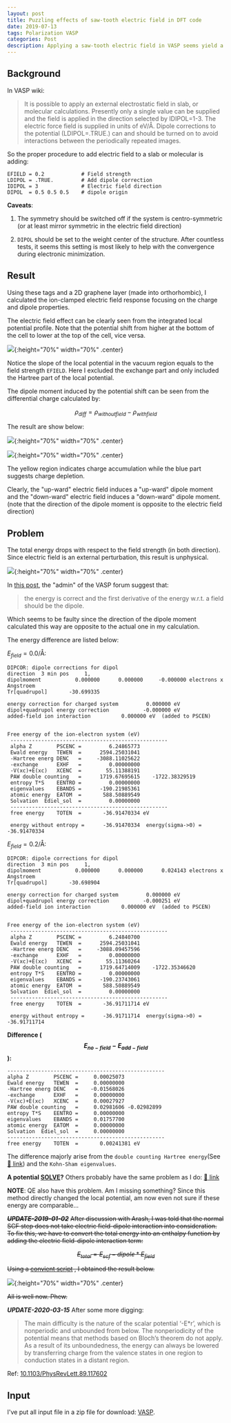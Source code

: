 ```yaml
---
layout: post
title: Puzzling effects of saw-tooth electric field in DFT code
date: 2019-07-13
tags: Polarization VASP
categories: Post
description: Applying a saw-tooth electric field in VASP seems yield a lower total energy which is unphysical and puzzling.
---
```


## Background

In VASP wiki:
> It is possible to apply an external electrostatic field in slab, or molecular calculations. Presently only a single value can be supplied and the field is applied in the direction selected by IDIPOL=1-3. The electric force field is supplied in units of eV/Å. Dipole corrections to the potential (LDIPOL=.TRUE.) can and should be turned on to avoid interactions between the periodically repeated images.

So the proper procedure to add electric field to a slab or molecular is adding:
```
EFIELD = 0.2            # Field strength
LDIPOL = .TRUE.         # Add dipole correction
IDIPOL = 3              # Electric field direction
DIPOL  = 0.5 0.5 0.5    # dipole origin
```
__Caveats__:

1. The symmetry should be switched off if the system is centro-symmetric (or at least mirror symmetric in the electric field direction)

2. `DIPOL`  should be set to the weight center of the structure. After countless tests, it seems this setting is most likely to help with the convergence during electronic minimization.

## Result

Using these tags and a 2D graphene layer (made into orthorhombic), I calculated the ion-clamped electric field response focusing on the charge and dipole properties.

The electric field effect can be clearly seen from the integrated local potential profile. Note that the potential shift from higher at the bottom of the cell to lower at the top of the cell, vice versa.

![]({{site.baseurl}}/assets/img/post_img/2019-07-13-img1.svg){:height="70%" width="70%" .center}

Notice the slope of the local potential in the vacuum region equals to the field strength `EFIELD`. Here I excluded the exchange part and only included the Hartree part of the local potential.

The dipole moment induced by the potential shift can be seen from the differential charge calculated by:

$$\rho_{diff}=\rho_{without field}-\rho_{with field}$$

The result are show below:

![]({{site.baseurl}}/assets/img/post_img/2019-07-13-img2.png){:height="70%" width="70%" .center}

![]({{site.baseurl}}/assets/img/post_img/2019-07-13-img3.png){:height="70%" width="70%" .center}

The yellow region indicates charge accumulation while the blue part suggests charge depletion.

Clearly, the "up-ward" electric field induces a "up-ward" dipole moment and the "down-ward" electric field induces a "down-ward" dipole moment. (note that the direction of the dipole moment is opposite to the electric field direction)

## Problem

The total energy drops with respect to the field strength (in both direction). Since electric field is an external perturbation, this result is unphysical.

![]({{site.baseurl}}/assets/img/post_img/2019-07-13-img4.svg){:height="70%" width="70%" .center}

In [this post](https://cms.mpi.univie.ac.at/vasp-forum/viewtopic.php?f=4&t=7366), the "admin" of the VASP forum suggest that:

> the energy is correct and the first derivative of the energy w.r.t. a field should be the dipole.

Which seems to be faulty since the direction of the dipole moment calculated this way are opposite to the actual one in my calculation.

The energy difference are listed below:


$E_{field}=0.0/\text{Å}$:

```
DIPCOR: dipole corrections for dipol
direction  3 min pos     1,
dipolmoment           0.000000      0.000000     -0.000000 electrons x Angstroem
Tr[quadrupol]       -30.699335

energy correction for charged system         0.000000 eV
dipol+quadrupol energy correction           -0.000000 eV
added-field ion interaction          0.000000 eV  (added to PSCEN)


Free energy of the ion-electron system (eV)
 ---------------------------------------------------
 alpha Z        PSCENC =         6.24865773
 Ewald energy   TEWEN  =      2594.25031041
 -Hartree energ DENC   =     -3088.11025622
 -exchange      EXHF   =         0.00000000
 -V(xc)+E(xc)   XCENC  =        55.11388191
 PAW double counting   =      1719.67695615    -1722.38329519
 entropy T*S    EENTRO =         0.00000000
 eigenvalues    EBANDS =      -190.21985361
 atomic energy  EATOM  =       588.50889549
 Solvation  Ediel_sol  =         0.00000000
 ---------------------------------------------------
 free energy    TOTEN  =       -36.91470334 eV

 energy without entropy =      -36.91470334  energy(sigma->0) =      -36.91470334
 ```

 $E_{field}=0.2/\text{Å}$:

```
DIPCOR: dipole corrections for dipol
direction  3 min pos     1,
dipolmoment           0.000000      0.000000      0.024143 electrons x Angstroem
Tr[quadrupol]       -30.698904

energy correction for charged system         0.000000 eV
dipol+quadrupol energy correction           -0.000251 eV
added-field ion interaction          0.000000 eV  (added to PSCEN)


Free energy of the ion-electron system (eV)
 ---------------------------------------------------
 alpha Z        PSCENC =         6.24840700
 Ewald energy   TEWEN  =      2594.25031041
 -Hartree energ DENC   =     -3088.09457596
 -exchange      EXHF   =         0.00000000
 -V(xc)+E(xc)   XCENC  =        55.11360264
 PAW double counting   =      1719.64714009    -1722.35346620
 entropy T*S    EENTRO =         0.00000000
 eigenvalues    EBANDS =      -190.23743061
 atomic energy  EATOM  =       588.50889549
 Solvation  Ediel_sol  =         0.00000000
 ---------------------------------------------------
 free energy    TOTEN  =       -36.91711714 eV

 energy without entropy =      -36.91711714  energy(sigma->0) =      -36.91711714
 ```

 __Difference ($$E_{no-field}-E_{add-field}$$):__

 ```
 ---------------------------------------------------
 alpha Z        PSCENC =     0.00025073
 Ewald energy   TEWEN  =     0.00000000
 -Hartree energ DENC   =    -0.01568026
 -exchange      EXHF   =     0.00000000
 -V(xc)+E(xc)   XCENC  =     0.00027927
 PAW double counting   =     0.02981606	-0.02982899
 entropy T*S    EENTRO =     0.00000000
 eigenvalues    EBANDS =     0.01757700
 atomic energy  EATOM  =     0.00000000
 Solvation  Ediel_sol  =     0.00000000
 ---------------------------------------------------
 free energy    TOTEN  =       0.00241381 eV
 ```
The difference majorly arise from the `double counting Hartree energy`(See [:link: link](https://cms.mpi.univie.ac.at/vasp-workshop/slides/dft_introd.pdf)) and the `Kohn-Sham eigenvalues`.

__A potential [SOLVE](https://cms.mpi.univie.ac.at/vasp-forum/viewtopic.php?f=4&t=7716)?__
Others probably have the same problem as I do: [:link: link](https://cms.mpi.univie.ac.at/vasp-forum/viewtopic.php?t=8986)

__NOTE__: QE also have this problem. Am I missing something? Since this method directly changed the local potential, am now even not sure if these energy are comparable...

~~__*UPDATE-2019-01-02*__~~
~~After discussion with Arash, I was told that the normal SCF step does not take electric field-dipole interaction into consideration. To fix this, we have to convert the total energy into an enthalpy function by adding the electric field-dipole interaction term:~~

~~$$E_{total}=E_{scf}-dipole*E_{field}$$~~

~~Using a [convient script](https://github.com/Chengcheng-Xiao/Tools/blob/master/VASP/chgcent.py) , I obtained the result below.~~

![]({{site.baseurl}}/assets/img/post_img/2019-07-13-img5.png){:height="70%" width="70%" .center}

~~All is well now. Phew.~~

__*UPDATE-2020-03-15*__
After some more digging:

> The main difficulty is the nature of the scalar potential ‘-E*r’, which is nonperiodic and unbounded from below. The nonperiodicity of the potential means that methods based on Bloch’s theorem do not apply. As a result of its unboundedness, the energy can always be lowered by transferring charge from the valence states in one region to conduction states in a distant region.

Ref: [10.1103/PhysRevLett.89.117602](http://doi.org/10.1103/PhysRevLett.89.117602)

## Input

I've put all input file in a zip file for download: [VASP].

[VASP]:{{site.baseurl}}/assets/other/2019-07-13-Efield_problem.zip
